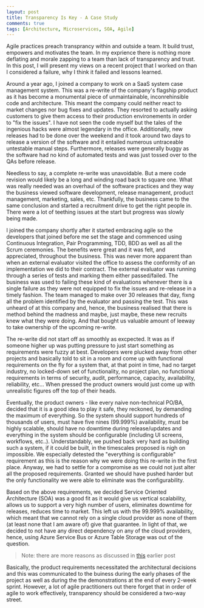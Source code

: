 ```yaml
---
layout: post
title: Transparency Is Key - A Case Study
comments: true
tags: [Architecture, Microservices, SOA, Agile]
---
```


Agile practices preach transprancy within and outside a team. It build trust, empowers and motivates the team. In my exprience there is nothing more deflating and morale zapping to a team than lack of transparency and trust. In this post, I will present my views on a recent project that I worked on than I considered a failure, why I think it failed and lessons learned.

Around a year ago, I joined a company to work on a SaaS system case management system. This was a re-write of the company's flagship product as it has become a monumental piece of unmaintainable, inconrehinsible code and architecture. This meant the company could neither react to market changes nor bug fixes and updates. They resorted to actually asking customers to give them access to their production environements in order to "fix the issues". I have not seen the code myself but the tales of the ingenious hacks were almost legendary in the office. Additionally, new releases had to be done over the weekend and it took around two days to release a version of the software and it entailed numerous untraceable untestable manual steps. Furthermore, releases were generally buggy as the software had no kind of automated tests and was just tossed over to the QAs before release.

Needless to say, a complete re-write was unavoidable. But a mere code revision would likely be a long and winding road back to square one. What was really needed was an overhaul of the software practices and they way the business viewed software development, release management, product management, marketing, sales, etc. Thankfully, the business came to the same conclusion and started a recruitment drive to get the right people in. There were a lot of teething issues at the start but progress was slowly being made. 

I joined the company shortly after it started embracing agile so the developers that joined before me set the stage and commenced using Continuous Integration, Pair Programming, TDD, BDD as well as all the Scrum ceremonies. The benefits were great and it was felt, and appreciated, throughout the business. This was never more apparent than when an external evaluator visited the office to assess the conformity of an implementation we did to their contract. The external evaluator was running through a series of tests and marking them either passed/failed. The business was used to failing these kind of evaluations whenever there is a single failure as they were not equipped to fix the issues and re-release in a timely fashion. The team managed to make over 30 releases that day, fixng all the problem identified by the evaluator and passing the test. This was unheard of at this company and, hence, the business realised that there is method behind the madness and maybe, just maybe, these new recruits knew what they were doing. And that bought us valuable amount of leeway to take ownership of the upcoming re-write.

The re-write did not start off as smoothly as excpected. It was as if someone higher up was putting pressure to just start something as requirements were fuzzy at best. Developers were plucked away from other projects and basically told to sit in a room and come up with functional requirements on the fly for a system that, at that point in time, had no target industry, no locked-down set of functionality, no project plan, no functional requirements in terms of security, audit, performance, capacity, availability, reliability, etc... When pressed the product owners would just come up with unrealistic figures off the top of their heads.

Eventually, the product owners - like every naive non-technical PO/BA, decided that it is a good idea to play it safe, they reckoned, by demanding the maximum of everything. So the system should support hundreds of thousands of users, must have five nines (99.999%) availability, must be highly scalable, should have no downtime during release/updates and everything in the system should be configurable (including UI screens, workflows, etc..). Understandably, we pushed back very hard as building such a system, if it could be built, in the timescales proposed is nigh on impossible. We especially detested the "everything is configurable" requirement as this is the reason why we were doing this re-write in the first place. Anyway, we had to settle for a compromise as we could not just alter all the proposed requirements. Granted we should have pushed harder but the only functionality we were able to eliminate was the configurability.

Based on the above requirements, we decided Service Oriented Architecture (SOA) was a good fit as it would give us vertical scalability, allows us to support a very high number of users, eliminates downtime for releases, reduces time to market. This left us with the 99.999% availability, which meant that we cannot rely on a single cloud provider as none of them (at least none that I am aware of) give that guarantee. In light of that, we decided to not have any direct dependency on any of the cloud providers, hence, using Azure Service Bus or Azure Table Storage was out of the question. 

> Note: there are more reasons as discussed in [this](www.ashrafmageed.com/) earlier post

Basically, the product requirements necessitated the architectural decisions and this was communicated to the buiness during the early phases of the project as well as during the the demonstrations at the end of every 2-week sprint. However, a lot of agile practitioners out there forget that in order of agile to work effectively, transparency should be considered a two-way street.
